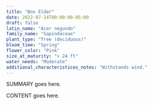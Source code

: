 ```yaml
---
title: "Box Elder"
date: 2022-07-24T00:00:00-05:00
draft: false
latin_name: "Acer negundo"
family_name: "Sapindaceae"
plant_type: "Tree (deciduous)"
bloom_time: "Spring"
flower_color: "Pink"
size_at_maturity: "> 24 ft"
water_needs: "Moderate"
additional_characteristices_notes: "Withstands wind."
---
```


SUMMARY goes here.

<!--more-->

CONTENT goes here.